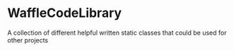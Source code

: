 # WaffleCodeLibrary
A collection of different helpful written static classes that could be used for other projects
